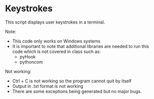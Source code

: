 # Keystrokes

This script displays user keystrokes in a terminal.

Note:
  - This code only works on Windows systems
  - It is important to note that additional libraries are needed to run this code which is not covered in class such as:
  	- pyHook
	- pythoncom

Not working:
  - Ctrl + C is not working so the program cannot quit by itself
  - Output in .txt format is not working
  - There are some exceptions being generated but no major bugs. 
